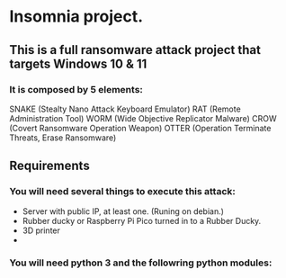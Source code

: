 # **Insomnia** project.

## This is a full ransomware attack project that targets Windows 10 & 11

### It is composed by 5 elements:

SNAKE (Stealty Nano Attack Keyboard Emulator)
RAT   (Remote Administration Tool)
WORM  (Wide Objective Replicator Malware)
CROW  (Covert Ransomware Operation Weapon)
OTTER (Operation Terminate Threats, Erase Ransomware)

## Requirements

### You will need several things to execute this attack:

-   Server with public IP, at least one. (Runing on debian.)            
-   Rubber ducky or Raspberry Pi Pico turned in to a Rubber Ducky.
-   3D printer
-   


### You will need python 3 and the followring python modules:

